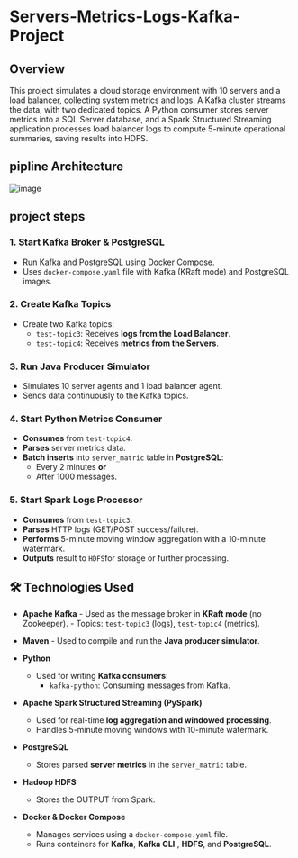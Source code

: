 # Servers-Metrics-Logs-Kafka-Project
## Overview
This project simulates a cloud storage environment with 10 servers and a load balancer, collecting system metrics and logs. A Kafka cluster streams the data, with two dedicated topics. A Python consumer stores server metrics into a SQL Server database, and a Spark Structured Streaming application processes load balancer logs to compute 5-minute operational summaries, saving results into HDFS.

## pipline Architecture
![image](https://github.com/user-attachments/assets/1a8a9321-f6e6-4d24-a0be-34e1fe41f146)

## project steps

### 1. Start Kafka Broker & PostgreSQL
- Run Kafka and PostgreSQL using Docker Compose.
- Uses `docker-compose.yaml` file with Kafka (KRaft mode) and PostgreSQL images.

### 2. Create Kafka Topics
- Create two Kafka topics:
  - `test-topic3`: Receives **logs from the Load Balancer**.
  - `test-topic4`: Receives **metrics from the Servers**.

### 3. Run Java Producer Simulator
- Simulates 10 server agents and 1 load balancer agent.
- Sends data continuously to the Kafka topics.

### 4. Start Python Metrics Consumer
- **Consumes** from `test-topic4`.
- **Parses** server metrics data.
- **Batch inserts** into `server_matric` table in **PostgreSQL**:
  - Every 2 minutes **or**
  - After 1000 messages.

### 5. Start Spark Logs Processor
- **Consumes** from `test-topic3`.
- **Parses** HTTP logs (GET/POST success/failure).
- **Performs** 5-minute moving window aggregation with a 10-minute watermark.
- **Outputs** result to `HDFS`for storage or further processing.

## 🛠️ Technologies Used

- **Apache Kafka** - Used as the message broker in **KRaft mode** (no Zookeeper).
                   - Topics: `test-topic3` (logs), `test-topic4` (metrics).
- **Maven** - Used to compile and run the **Java producer simulator**.
- **Python**
  - Used for writing **Kafka consumers**:
    - `kafka-python`: Consuming messages from Kafka.
- **Apache Spark Structured Streaming (PySpark)**
  - Used for real-time **log aggregation and windowed processing**.
  - Handles 5-minute moving windows with 10-minute watermark.

- **PostgreSQL**
  - Stores parsed **server metrics** in the `server_matric` table.

- **Hadoop HDFS**
  - Stores the OUTPUT from Spark.

- **Docker & Docker Compose**
  - Manages services using a `docker-compose.yaml` file.
  - Runs containers for **Kafka**, **Kafka CLI** , **HDFS**, and **PostgreSQL**.

